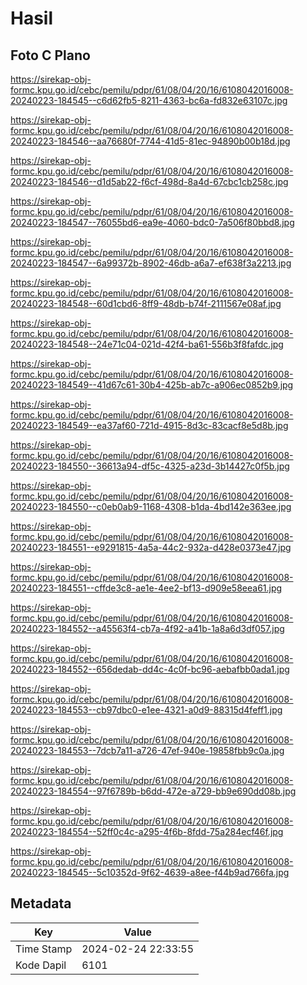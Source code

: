 # Hasil

## Foto C Plano

https://sirekap-obj-formc.kpu.go.id/cebc/pemilu/pdpr/61/08/04/20/16/6108042016008-20240223-184545--c6d62fb5-8211-4363-bc6a-fd832e63107c.jpg

https://sirekap-obj-formc.kpu.go.id/cebc/pemilu/pdpr/61/08/04/20/16/6108042016008-20240223-184546--aa76680f-7744-41d5-81ec-94890b00b18d.jpg

https://sirekap-obj-formc.kpu.go.id/cebc/pemilu/pdpr/61/08/04/20/16/6108042016008-20240223-184546--d1d5ab22-f6cf-498d-8a4d-67cbc1cb258c.jpg

https://sirekap-obj-formc.kpu.go.id/cebc/pemilu/pdpr/61/08/04/20/16/6108042016008-20240223-184547--76055bd6-ea9e-4060-bdc0-7a506f80bbd8.jpg

https://sirekap-obj-formc.kpu.go.id/cebc/pemilu/pdpr/61/08/04/20/16/6108042016008-20240223-184547--6a99372b-8902-46db-a6a7-ef638f3a2213.jpg

https://sirekap-obj-formc.kpu.go.id/cebc/pemilu/pdpr/61/08/04/20/16/6108042016008-20240223-184548--60d1cbd6-8ff9-48db-b74f-2111567e08af.jpg

https://sirekap-obj-formc.kpu.go.id/cebc/pemilu/pdpr/61/08/04/20/16/6108042016008-20240223-184548--24e71c04-021d-42f4-ba61-556b3f8fafdc.jpg

https://sirekap-obj-formc.kpu.go.id/cebc/pemilu/pdpr/61/08/04/20/16/6108042016008-20240223-184549--41d67c61-30b4-425b-ab7c-a906ec0852b9.jpg

https://sirekap-obj-formc.kpu.go.id/cebc/pemilu/pdpr/61/08/04/20/16/6108042016008-20240223-184549--ea37af60-721d-4915-8d3c-83cacf8e5d8b.jpg

https://sirekap-obj-formc.kpu.go.id/cebc/pemilu/pdpr/61/08/04/20/16/6108042016008-20240223-184550--36613a94-df5c-4325-a23d-3b14427c0f5b.jpg

https://sirekap-obj-formc.kpu.go.id/cebc/pemilu/pdpr/61/08/04/20/16/6108042016008-20240223-184550--c0eb0ab9-1168-4308-b1da-4bd142e363ee.jpg

https://sirekap-obj-formc.kpu.go.id/cebc/pemilu/pdpr/61/08/04/20/16/6108042016008-20240223-184551--e9291815-4a5a-44c2-932a-d428e0373e47.jpg

https://sirekap-obj-formc.kpu.go.id/cebc/pemilu/pdpr/61/08/04/20/16/6108042016008-20240223-184551--cffde3c8-ae1e-4ee2-bf13-d909e58eea61.jpg

https://sirekap-obj-formc.kpu.go.id/cebc/pemilu/pdpr/61/08/04/20/16/6108042016008-20240223-184552--a45563f4-cb7a-4f92-a41b-1a8a6d3df057.jpg

https://sirekap-obj-formc.kpu.go.id/cebc/pemilu/pdpr/61/08/04/20/16/6108042016008-20240223-184552--656dedab-dd4c-4c0f-bc96-aebafbb0ada1.jpg

https://sirekap-obj-formc.kpu.go.id/cebc/pemilu/pdpr/61/08/04/20/16/6108042016008-20240223-184553--cb97dbc0-e1ee-4321-a0d9-88315d4feff1.jpg

https://sirekap-obj-formc.kpu.go.id/cebc/pemilu/pdpr/61/08/04/20/16/6108042016008-20240223-184553--7dcb7a11-a726-47ef-940e-19858fbb9c0a.jpg

https://sirekap-obj-formc.kpu.go.id/cebc/pemilu/pdpr/61/08/04/20/16/6108042016008-20240223-184554--97f6789b-b6dd-472e-a729-bb9e690dd08b.jpg

https://sirekap-obj-formc.kpu.go.id/cebc/pemilu/pdpr/61/08/04/20/16/6108042016008-20240223-184554--52ff0c4c-a295-4f6b-8fdd-75a284ecf46f.jpg

https://sirekap-obj-formc.kpu.go.id/cebc/pemilu/pdpr/61/08/04/20/16/6108042016008-20240223-184545--5c10352d-9f62-4639-a8ee-f44b9ad766fa.jpg


## Metadata

| Key        | Value               |
| ---------- | ------------------- |
| Time Stamp | 2024-02-24 22:33:55 |
| Kode Dapil | 6101                |



